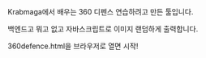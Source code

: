 Krabmaga에서 배우는 360 디펜스 연습하려고 만든 툴입니다.

백엔드고 뭐고 없고 자바스크립트로 이미지 랜덤하게 출력합니다.

360defence.html을 브라우저로 열면 시작!
